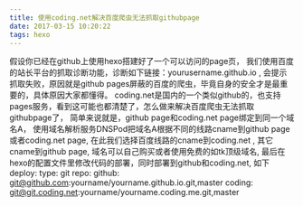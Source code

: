 ```yaml
---
title: 使用coding.net解决百度爬虫无法抓取githubpage
date: 2017-03-15 10:20:22
tags: hexo
---
```

假设你已经在github上使用hexo搭建好了一个可以访问的page页，
我们使用百度的站长平台的抓取诊断功能，诊断如下链接：yourusername.github.io ,
会提示抓取失败，原因就是github pages屏蔽的百度的爬虫，毕竟自身的安全才是最重要的，具体原因大家都懂得。
coding.net是国内的一个类似github的，也支持pages服务，看到这可能也都清楚了，怎么做来解决百度爬虫无法抓取githubpage了，
简单来说就是，github page和coding.net page绑定到同一个域名A，
使用域名解析服务DNSPod把域名A根据不同的线路cname到github page或者coding.net page,
在此我们选择百度线路的cname到coding.net , 其它cname到github page, 
域名可以自己购买或者使用免费的如tk顶级域名,
最后在hexo的配置文件里修改代码的部署，同时部署到github和coding.net, 如下
deploy:
  type: git
  repo:
    github: git@github.com:yourname/yourname.github.io.git,master
    coding: git@git.coding.net:yourname/yourname.coding.me.git,master
